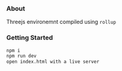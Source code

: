 ### About

Threejs environemnt compiled using `rollup`

### Getting Started

```bash
npm i
npm run dev
open index.html with a live server
```
